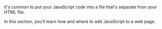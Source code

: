 It's common to put your JavaScript code into a file that's separate from your HTML file. 

In this section, you'll learn how and where to add JavaScript to a web page.